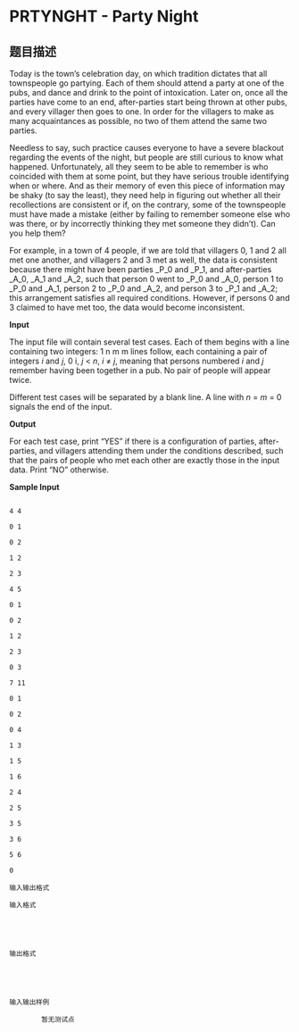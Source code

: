 # PRTYNGHT - Party Night

## 题目描述

Today is the town’s celebration day, on which tradition dictates that all townspeople go partying. Each of them should attend a party at one of the pubs, and dance and drink to the point of intoxication. Later on, once all the parties have come to an end, after-parties start being thrown at other pubs, and every villager then goes to one. In order for the villagers to make as many acquaintances as possible, no two of them attend the same two parties.

Needless to say, such practice causes everyone to have a severe blackout regarding the events of the night, but people are still curious to know what happened. Unfortunately, all they seem to be able to remember is who coincided with them at some point, but they have serious trouble identifying when or where. And as their memory of even this piece of information may be shaky (to say the least), they need help in figuring out whether all their recollections are consistent or if, on the contrary, some of the townspeople must have made a mistake (either by failing to remember someone else who was there, or by incorrectly thinking they met someone they didn’t). Can you help them?

For example, in a town of 4 people, if we are told that villagers 0, 1 and 2 all met one another, and villagers 2 and 3 met as well, the data is consistent because there might have been parties _P_0 and _P_1, and after-parties _A_0, _A_1 and _A_2, such that person 0 went to _P_0 and _A_0, person 1 to _P_0 and _A_1, person 2 to _P_0 and _A_2, and person 3 to _P_1 and _A_2; this arrangement satisfies all required conditions. However, if persons 0 and 3 claimed to have met too, the data would become inconsistent.

**Input**

The input file will contain several test cases. Each of them begins with a line containing two integers: 1 n m m lines follow, each containing a pair of integers _i_ and _j_, 0 i, _j_ < _n_, _i_ ≠ _j_, meaning that persons numbered _i_ and _j_ remember having been together in a pub. No pair of people will appear twice.

Different test cases will be separated by a blank line. A line with _n_ = _m_ = 0 signals the end of the input.

**Output**

For each test case, print “YES” if there is a configuration of parties, after-parties, and villagers attending them under the conditions described, such that the pairs of people who met each other are exactly those in the input data. Print “NO” otherwise.

**Sample Input**

```

4 4

0 1

0 2

1 2

2 3

4 5

0 1

0 2

1 2

2 3

0 3

7 11

0 1

0 2

0 4

1 3

1 5

1 6

2 4

2 5

3 5

3 6

5 6

0

```

    输入输出格式

    输入格式

    

    

    输出格式

    

    

    输入输出样例

            暂无测试点

    

    

    

<!--  -->

